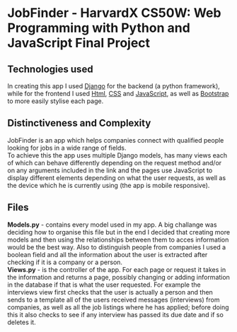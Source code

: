 # JobFinder - HarvardX CS50W: Web Programming with Python and JavaScript Final Project
## Technologies used
In creating this app I used [Django](https://www.djangoproject.com/) for the backend (a python framework), while for the frontend I used [Html](https://www.w3schools.com/html/), [CSS](https://www.w3schools.com/css/) and [JavaScript](https://www.w3schools.com/js/default.asp), as well as [Bootstrap](https://getbootstrap.com/) to more easily stylise each page.
## Distinctiveness and Complexity
JobFinder is an app which helps companies connect with qualified people looking for jobs in a wide range of fields.  
To achieve this the app uses multiple Django models, has many views each of which can behave differently depending on the request method and/or on any arguments included in the link and the pages use JavaScript to display different elements depending on what the user requests, as well as the device which he is currently using (the app is mobile responsive).
## Files
**Models.py** - contains every model used in my app. A big challange was deciding how to organise this file but in the end I decided that creating more models and then using the relationships between them to acces information would be the best way. Also to distinguish people from companies I used a boolean field and all the information about the user is extracted after checking if it is a company or a person.  
**Views.py** - is the controller of the app. For each page or request it takes in the information and returns a page, possibly changing or adding information in the database if that is what the user requested. For example the   interviews  view first checks that the user is actually a person and then sends to a template all of the users received messages (interviews) from companies, as well as all the job listings where he has applied; before doing this it also checks to see if any interview has passed its due date and if so deletes it.

